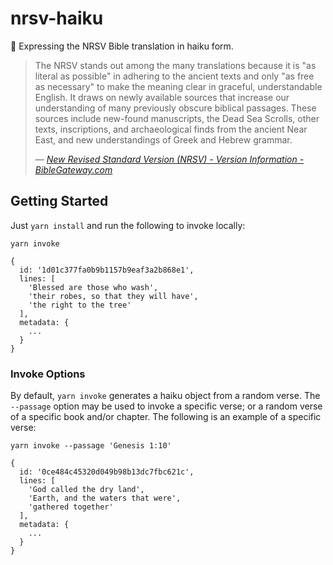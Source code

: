 # nrsv-haiku

🍃 Expressing the NRSV Bible translation in haiku form.

>The NRSV stands out among the many translations because it is "as literal as possible" in adhering to the ancient texts and only "as free as necessary" to make the meaning clear in graceful, understandable English. It draws on newly available sources that increase our understanding of many previously obscure biblical passages. These sources include new-found manuscripts, the Dead Sea Scrolls, other texts, inscriptions, and archaeological finds from the ancient Near East, and new understandings of Greek and Hebrew grammar.
>
>_— [New Revised Standard Version (NRSV) - Version Information - BibleGateway.com](https://www.biblegateway.com/versions/New-Revised-Standard-Version-NRSV-Bible/#vinfo)_

## Getting Started

Just `yarn install` and run the following to invoke locally:

```
yarn invoke

{
  id: '1d01c377fa0b9b1157b9eaf3a2b868e1',
  lines: [
    'Blessed are those who wash',
    'their robes, so that they will have',
    'the right to the tree'
  ],
  metadata: {
    ...
  }
}
```

### Invoke Options

By default, `yarn invoke` generates a haiku object from a random verse. The `--passage` option may be used to invoke a specific verse; or a random verse of a specific book and/or chapter. The following is an example of a specific verse:

```
yarn invoke --passage 'Genesis 1:10'

{
  id: '0ce484c45320d049b98b13dc7fbc621c',
  lines: [
    'God called the dry land',
    'Earth, and the waters that were',
    'gathered together'
  ],
  metadata: {
    ...
  }
}
```
